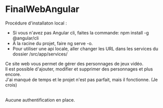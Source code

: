 # FinalWebAngular

Procédure d'installaton local :
- Si vous n'avez pas Angular cli, faites la commande: npm install -g @angular/cli<br/>
- À la racine du projet, faire ng serve -o.
- Pour utiliser une api locale, aller changer les URL dans les services du dossier /src/app/services/

Ce site web vous permet de gérer des personnages de jeux vidéo.<br/>
Il est possible d'ajouter, modifier et supprimer des personnages et plus encore.<br/>
J'ai manqué de temps et le projet n'est pas parfait, mais il fonctionne. (Je crois)<br/>

<br/> Aucune authentification en place.

